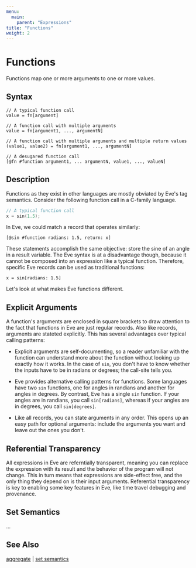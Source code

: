 ```yaml
---
menu:
  main:
    parent: "Expressions"
title: "Functions"
weight: 2
---
```


# Functions

Functions map one or more arguments to one or more values.

## Syntax

```eve
// A typical function call
value = fn[argument]

// A function call with multiple arguments
value = fn[argument1, ..., argumentN]

// A function call with multiple arguments and multiple return values
(value1, value2) = fn[argument1, ..., argumentN]

// A desugared function call
[@fn #function argument1, ... argumentN, value1, ..., valueN]
```

## Description

Functions as they exist in other languages are mostly obviated by Eve's tag semantics. Consider the following function call in a C-family language.

```c
// A typical function call
x = sin(1.5);                              
```
In Eve, we could match a record that operates similarly:

```eve
[@sin #function radians: 1.5, return: x]
```

These statements accomplish the same objective: store the sine of an angle in a result variable. The Eve syntax is at a disadvantage though, because it cannot be composed into an expression like a typical function. Therefore, specific Eve records can be used as traditional functions:

```eve
x = sin[radians: 1.5]
```

Let's look at what makes Eve functions different.

## Explicit Arguments

A function's arguments are enclosed in square brackets to draw attention to the fact that functions in Eve are just regular records. Also like records, arguments are stateted explicitly. This has several advantages over typical calling patterns:

- Explicit arguments are self-documenting, so a reader unfamiliar with the function can understand more about the function without looking up exactly how it works. In the case of `sin`, you don't have to know whether the inputs have to be in radians or degrees; the call-site tells you.

- Eve provides alternative calling patterns for functions. Some languages have two `sin` functions, one for angles in randians and another for angles in degrees. By contrast, Eve has a single `sin` function. If your angles are in randians, you call `sin[radians]`, whereas if your angles are in degrees, you call `sin[degrees]`.

- Like all records, you can state arguments in any order. This opens up an easy path for optional arguments: include the arguments you want and leave out the ones you don't.

## Referential Transparency

All expressions in Eve are referntially transparent, meaning you can replace the expression with its result and the behavior of the program will not change. This in turn means that expressions are side-effect free, and the only thing they depend on is their input arguments. Referential transparency is key to enabling some key features in Eve, like time travel debugging and provenance.

## Set Semantics

...

## See Also

[aggregate](../aggregates) | [set semantics](../sets)

